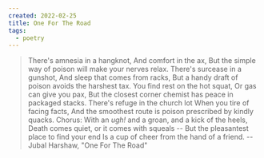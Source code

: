 ```yaml
---
created: 2022-02-25
title: One For The Road
tags:
  - poetry
---
```


> There's amnesia in a hangknot,
> And comfort in the ax,
> But the simple way of poison will make your nerves relax.
>         There's surcease in a gunshot,
>         And sleep that comes from racks,
>         But a handy draft of poison avoids the harshest tax.
> You find rest on the hot squat,
> Or gas can give you pax,
> But the closest corner chemist has peace in packaged stacks.
>         There's refuge in the church lot
>         When you tire of facing facts,
>         And the smoothest route is poison prescribed by kindly quacks.
> Chorus: With an *ugh!* and a groan, and a kick of the heels,
>         Death comes quiet, or it comes with squeals --
>         But the pleasantest place to find your end
>         Is a cup of cheer from the hand of a friend.
>                 -- Jubal Harshaw, "One For The Road"

